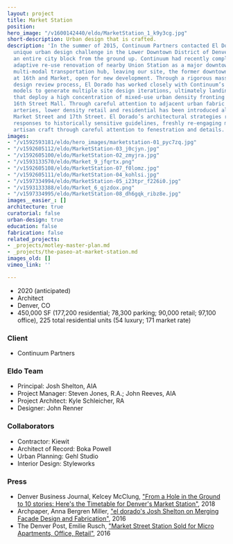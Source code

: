 ```yaml
---
layout: project
title: Market Station
position: 
hero_image: "/v1600142440/eldo/MarketStation_1_k9y3cg.jpg"
short-description: Urban design that is crafted.
description: 'In the summer of 2015, Continuum Partners contacted El Dorado with a
  unique urban design challenge in the Lower Downtown District of Denver: to design
  an entire city block from the ground up. Continuum had recently completed an innovative
  adaptive re-use renovation of nearby Union Station as a major downtown mixed-use
  multi-modal transportation hub, leaving our site, the former downtown bus terminal
  at 16th and Market, open for new development. Through a rigorous massing and architectural
  design review process, El Dorado has worked closely with Continuum’s development
  models to generate multiple site design iterations, ultimately landing on site strategies
  that deploy a high concentration of mixed-use urban density fronting Denver’s iconic
  16th Street Mall. Through careful attention to adjacent urban fabric of secondary
  arteries, lower density retail and residential has been introduced along Blake Street,
  Market Street and 17th Street. El Dorado’s architectural strategies represent thoughtful
  responses to historically sensitive guidelines, freshly re-engaging masonry as an
  artisan craft through careful attention to fenestration and details.'
images:
- "/v1592593181/eldo/hero_images/marketstation-01_pyc7zq.jpg"
- "/v1592605112/eldo/MarketStation-03_j0cjyn.jpg"
- "/v1592605100/eldo/MarketStation-02_zmyjra.jpg"
- "/v1593133570/eldo/Market_9_jfqrtx.png"
- "/v1592605108/eldo/MarketStation-07_f0lomz.jpg"
- "/v1592605111/eldo/MarketStation-04_kohlsi.jpg"
- "/v1597334994/eldo/MarketStation-05_i23tpr_f226i0.jpg"
- "/v1593133388/eldo/Market_6_qjzdox.png"
- "/v1597334995/eldo/MarketStation-08_dh6gqk_ribz8e.jpg"
images__easier_: []
architecture: true
curatorial: false
urban-design: true
education: false
fabrication: false
related_projects:
- _projects/motley-master-plan.md
- _projects/the-paseo-at-market-station.md
images_old: []
vimeo_link: ''

---
```

* 2020 (anticipated)
* Architect
* Denver, CO
* 450,000 SF (177,200 residential; 78,300 parking; 90,000 retail; 97,100 office), 225 total residential units (54 luxury; 171 market rate)

### Client

* Continuum Partners

### Eldo Team

* Principal: Josh Shelton, AIA
* Project Manager: Steven Jones, R.A.; John Reeves, AIA
* Project Architect: Kyle Schleicher, RA
* Designer: John Renner

### Collaborators

* Contractor: Kiewit
* Architect of Record: Boka Powell
* Urban Planning: Gehl Studio
* Interior Design: Styleworks

### Press

* Denver Business Journal, Kelcey McClung, ["From a Hole in the Ground to 10 stories: Here's the Timetable for Denver's Market Station"](https://www.bizjournals.com/denver/news/2018/08/08/market-station-denver-lodo-timetable.html "From a Hole in the Ground to 10 stories: Here's the Timetable for Denver's Market Station"), 2018
* Archpaper, Anna Bergren Miller, ["el dorado's Josh Shelton on Merging Facade Design and Fabrication"](https://archpaper.com/2016/07/el-dorado-josh-shelton-facade-design-fabrication/ "el dorado's Josh Shelton on Merging Facade Design and Fabrication"), 2016
* The Denver Post, Emilie Rusch, ["Market Street Station Sold for Micro Apartments, Office, Retail"](https://www.denverpost.com/2015/12/21/market-street-station-sold-for-micro-apartments-office-retail/ "Market Street Station Sold for Micro Apartments, Office, Retail"), 2016
